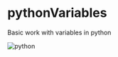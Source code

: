 # pythonVariables

Basic work with variables in python

![python](https://github.com/rurtubia/pythonVariables/blob/master/img/python-logo.png)
